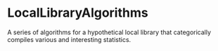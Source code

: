 # LocalLibraryAlgorithms

 A series of algorithms for a hypothetical local library that categorically compiles various and interesting statistics.
